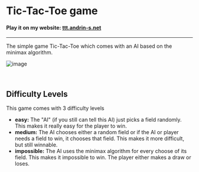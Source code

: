 # Tic-Tac-Toe game 

#### Play it on my website: [ttt.andrin-s.net](https://ttt.andrin-s.net)
-----

The simple game Tic-Tac-Toe which comes with an AI based on the minimax algorithm.

![image](https://user-images.githubusercontent.com/65789180/203162070-bf4842e3-b571-4b6b-95db-8bca1633b32d.png)

<br>

## Difficulty Levels
This game comes with 3 difficulty levels

* **easy:** The "AI" (if you still can tell this AI) just picks a field randomly. This makes it really easy for the player to win.
* **medium:** The AI chooses either a random field or if the AI or player needs a field to win, it chooses that field. This makes it more difficult, but still winnable.
* **impossible:** The AI uses the minimax algorithm for every choose of its field. This makes it impossible to win. The player either makes a draw or loses.
